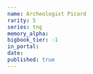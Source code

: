 ```yaml
---
name: Archeologist Picard
rarity: 5
series: tng
memory_alpha:
bigbook_tier: -1
in_portal:
date:
published: true
---
```



